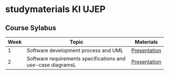 # studymaterials KI UJEP

## Course Sylabus

<table>
    <thead>
        <tr>
            <th>Week</th>
            <th>Topic</th>
            <th>Materials</th>
        </tr>
    </thead>
    <tbody>
        <tr>
            <td>1</td>
            <td>Software development process and UML</td>
            <td><a href="https://docs.google.com/presentation/d/11IlrT5-xWoy0tUTqTvqySsDKVWZzlCWLmhqHYCUM7T8/edit#slide=id.g287fc05265a_0_6">Presentation</a></td>
        </tr>
        <tr>
            <td>2</td>
            <td>Software requirements specifications and use-case diagramsL</td>
            <td><a href="https://docs.google.com/presentation/d/11IlrT5-xWoy0tUTqTvqySsDKVWZzlCWLmhqHYCUM7T8/edit#slide=id.g287fc05265a_0_102">Presentation</a></td>
        </tr>
    </tbody>
</table>
